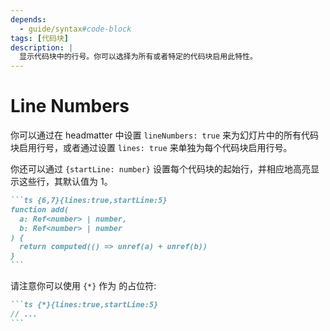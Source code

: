 ```yaml
---
depends:
  - guide/syntax#code-block
tags: [代码块]
description: |
  显示代码块中的行号。你可以选择为所有或者特定的代码块启用此特性。
---
```


# Line Numbers

你可以通过在 headmatter 中设置 `lineNumbers: true` 来为幻灯片中的所有代码块启用行号，或者通过设置 `lines: true` 来单独为每个代码块启用行号。

你还可以通过 `{startLine: number}` 设置每个代码块的起始行，并相应地高亮显示这些行，其默认值为 1。

````md
```ts {6,7}{lines:true,startLine:5}
function add(
  a: Ref<number> | number,
  b: Ref<number> | number
) {
  return computed(() => unref(a) + unref(b))
}
```
````

请注意你可以使用 `{*}` 作为 <LinkInline link="features/line-highlighting" /> 的占位符:

````md
```ts {*}{lines:true,startLine:5}
// ...
```
````
